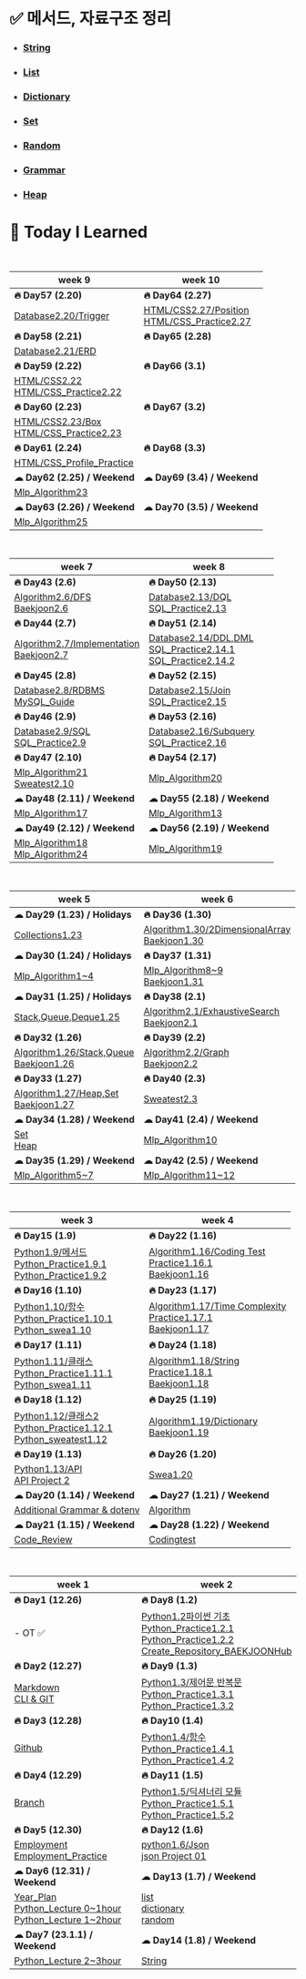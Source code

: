 # ✅ 메서드, 자료구조 정리

- ### [String](https://github.com/Code-Sloth/TIL/blob/master/kdt_week2/string.md)
- ### [List](https://github.com/Code-Sloth/TIL/blob/master/kdt_week2/list.md)
- ### [Dictionary](https://github.com/Code-Sloth/TIL/blob/master/kdt_week2/dictionary.md)
- ### [Set](https://github.com/Code-Sloth/TIL/blob/master/kdt_week5/set.md)
- ### [Random](https://github.com/Code-Sloth/TIL/blob/master/kdt_week2/import_random.md)
- ### [Grammar](https://github.com/Code-Sloth/TIL/blob/master/kdt_week3/grammar1.14.md)
- ### [Heap](https://github.com/Code-Sloth/TIL/blob/master/kdt_week5/heap.md)

# 💭 Today I Learned

<br/>

|week 9|week 10|
|--|--|
|**🔥 Day57 (2.20)**|**🔥 Day64 (2.27)**|
|[Database2.20/Trigger](https://github.com/Code-Sloth/TIL/blob/master/kdt_week9/database2.20.md)|[HTML/CSS2.27/Position](https://github.com/Code-Sloth/TIL/blob/master/kdt_week10/html2.27.md) <br/> [HTML/CSS_Practice2.27](https://github.com/Code-Sloth/TIL/blob/master/kdt_week10/html_practice2.27/html_practice2.27.3.html)|
|**🔥 Day58 (2.21)**|**🔥 Day65 (2.28)**|
|[Database2.21/ERD](https://github.com/Code-Sloth/TIL/blob/master/kdt_week9/database2.21.md)||
|**🔥 Day59 (2.22)**|**🔥 Day66 (3.1)**|
|[HTML/CSS2.22](https://github.com/Code-Sloth/TIL/blob/master/kdt_week9/html2.22.md) <br/> [HTML/CSS_Practice2.22](https://github.com/Code-Sloth/TIL/blob/master/kdt_week9/html_practice2.22.2.html)||
|**🔥 Day60 (2.23)**|**🔥 Day67 (3.2)**|
|[HTML/CSS2.23/Box](https://github.com/Code-Sloth/TIL/blob/master/kdt_week9/html2.23.md) <br/> [HTML/CSS_Practice2.23](https://github.com/Code-Sloth/TIL/blob/master/kdt_week9/html_practice2.23.html)||
|**🔥 Day61 (2.24)**|**🔥 Day68 (3.3)**|
|[HTML/CSS_Profile_Practice](https://github.com/Code-Sloth/TIL/blob/master/kdt_week9/pj2.24.2.html)||
|**☁ Day62 (2.25) / Weekend**|**☁ Day69 (3.4) / Weekend**|
|[Mlp_Algorithm23](https://github.com/Code-Sloth/TIL/blob/master/mlp/mlp_algorithm23.md)||
|**☁ Day63 (2.26) / Weekend**|**☁ Day70 (3.5) / Weekend**|
|[Mlp_Algorithm25](https://github.com/Code-Sloth/TIL/blob/master/mlp/mlp_algorithm25.md)||

<br/>

|week 7|week 8|
|--|--|
|**🔥 Day43 (2.6)**|**🔥 Day50 (2.13)**|
|[Algorithm2.6/DFS](https://github.com/Code-Sloth/TIL/blob/master/kdt_week7/algorithm2.6.md) <br/> [Baekjoon2.6](https://github.com/Code-Sloth/TIL/blob/master/kdt_week7/boj2.6.py)|[Database2.13/DQL](https://github.com/Code-Sloth/TIL/blob/master/kdt_week8/database2.13.md) <br/> [SQL_Practice2.13](https://github.com/Code-Sloth/TIL/blob/master/kdt_week8/sqlpractice2.13.sql)|
|**🔥 Day44 (2.7)**|**🔥 Day51 (2.14)**|
|[Algorithm2.7/Implementation](https://github.com/Code-Sloth/TIL/blob/master/kdt_week7/algorithm2.7.md) <br/> [Baekjoon2.7](https://github.com/Code-Sloth/TIL/blob/master/kdt_week7/boj2.7.py)|[Database2.14/DDL,DML](https://github.com/Code-Sloth/TIL/blob/master/kdt_week8/database2.14.md) <br/> [SQL_Practice2.14.1](https://github.com/Code-Sloth/TIL/blob/master/kdt_week8/sqlpractice2.14.sql) <br/> [SQL_Practice2.14.2](https://github.com/Code-Sloth/TIL/blob/master/kdt_week8/sqlpractice2.14.2.sql)|
|**🔥 Day45 (2.8)**|**🔥 Day52 (2.15)**|
|[Database2.8/RDBMS](https://github.com/Code-Sloth/TIL/blob/master/kdt_week7/database2.8.md) <br/> [MySQL_Guide](https://github.com/Code-Sloth/TIL/blob/master/kdt_week7/MySQLguide.md)|[Database2.15/Join](https://github.com/Code-Sloth/TIL/blob/master/kdt_week8/database2.15.md) <br/> [SQL_Practice2.15](https://github.com/Code-Sloth/TIL/blob/master/kdt_week8/sqlpractice2.15.sql)|
|**🔥 Day46 (2.9)**|**🔥 Day53 (2.16)**|
|[Database2.9/SQL](https://github.com/Code-Sloth/TIL/blob/master/kdt_week7/database2.9.md) <br/> [SQL_Practice2.9](https://github.com/Code-Sloth/TIL/blob/master/kdt_week7/sqlpractice2.9.sql)|[Database2.16/Subquery](https://github.com/Code-Sloth/TIL/blob/master/kdt_week8/database2.16.md) <br/> [SQL_Practice2.16](https://github.com/Code-Sloth/TIL/blob/master/kdt_week8/sqlpractice2.16.sql)|
|**🔥 Day47 (2.10)**|**🔥 Day54 (2.17)**|
|[Mlp_Algorithm21](https://github.com/Code-Sloth/TIL/blob/master/mlp/mlp_algorithm21.md) <br/>[Sweatest2.10](https://github.com/Code-Sloth/TIL/blob/master/kdt_week7/sweatest2.10.py)|[Mlp_Algorithm20](https://github.com/Code-Sloth/TIL/blob/master/mlp/mlp_algorithm20.md)|
|**☁ Day48 (2.11) / Weekend**|**☁ Day55 (2.18) / Weekend**|
|[Mlp_Algorithm17](https://github.com/Code-Sloth/TIL/blob/master/mlp/mlp_algorithm17.md)|[Mlp_Algorithm13](https://github.com/Code-Sloth/TIL/blob/master/mlp/mlp_algorithm13.md)|
|**☁ Day49 (2.12) / Weekend**|**☁ Day56 (2.19) / Weekend**|
|[Mlp_Algorithm18](https://github.com/Code-Sloth/TIL/blob/master/mlp/mlp_algorithm18.md) <br/> [Mlp_Algorithm24](https://github.com/Code-Sloth/TIL/blob/master/mlp/mlp_algorithm24.md)|[Mlp_Algorithm19](https://github.com/Code-Sloth/TIL/blob/master/mlp/mlp_algorithm19.md)|

<br/>

|week 5|week 6|
|--|--|
|**☁ Day29 (1.23) / Holidays**|**🔥 Day36 (1.30)**|
|[Collections1.23](https://github.com/Code-Sloth/TIL/blob/master/kdt_week5/collections.md)|[Algorithm1.30/2DimensionalArray](https://github.com/Code-Sloth/TIL/blob/master/kdt_week6/algorithm1.30.md) <br/> [Baekjoon1.30](https://github.com/Code-Sloth/TIL/blob/master/kdt_week6/boj1.30.py)|
|**☁ Day30 (1.24) / Holidays**|**🔥 Day37 (1.31)**|
|[Mlp_Algorithm1~4](https://github.com/Code-Sloth/TIL/blob/master/mlp/mlp_algorithm1~4.md)|[Mlp_Algorithm8~9](https://github.com/Code-Sloth/TIL/blob/master/mlp/mlp_algorithm8~9.md) <br/> [Baekjoon1.31](https://github.com/Code-Sloth/TIL/blob/master/kdt_week6/boj1.31.py)|
|**☁ Day31 (1.25) / Holidays**|**🔥 Day38 (2.1)**|
|[Stack,Queue,Deque1.25](https://github.com/Code-Sloth/TIL/blob/master/kdt_week5/queue.md)|[Algorithm2.1/ExhaustiveSearch](https://github.com/Code-Sloth/TIL/blob/master/kdt_week6/algorithm2.1.md) <br/> [Baekjoon2.1](https://github.com/Code-Sloth/TIL/blob/master/kdt_week6/boj2.1.py)|
|**🔥 Day32 (1.26)**|**🔥 Day39 (2.2)**|
|[Algorithm1.26/Stack,Queue](https://github.com/Code-Sloth/TIL/blob/master/kdt_week5/algorithm1.26.md) <br/> [Baekjoon1.26](https://github.com/Code-Sloth/TIL/blob/master/kdt_week5/boj1.26.py)|[Algorithm2.2/Graph](https://github.com/Code-Sloth/TIL/blob/master/kdt_week6/algorithm2.2.md) <br/> [Baekjoon2.2](https://github.com/Code-Sloth/TIL/blob/master/kdt_week6/boj2.2.py)|
|**🔥 Day33 (1.27)**|**🔥 Day40 (2.3)**|
|[Algorithm1.27/Heap,Set](https://github.com/Code-Sloth/TIL/blob/master/kdt_week5/algorithm1.27.md) <br/> [Baekjoon1.27](https://github.com/Code-Sloth/TIL/blob/master/kdt_week5/boj1.27.py)|[Sweatest2.3](https://github.com/Code-Sloth/TIL/blob/master/kdt_week6/swea2.3.py)|
|**☁ Day34 (1.28) / Weekend**|**☁ Day41 (2.4) / Weekend**|
|[Set](https://github.com/Code-Sloth/TIL/blob/master/kdt_week5/set.md) <br/> [Heap](https://github.com/Code-Sloth/TIL/blob/master/kdt_week5/heap.md)|[Mlp_Algorithm10](https://github.com/Code-Sloth/TIL/blob/master/mlp/mlp_algorithm10.md)|
|**☁ Day35 (1.29) / Weekend**|**☁ Day42 (2.5) / Weekend**|
|[Mlp_Algorithm5~7](https://github.com/Code-Sloth/TIL/blob/master/mlp/mlp_algorithm5~7.md)|[Mlp_Algorithm11~12](https://github.com/Code-Sloth/TIL/blob/master/mlp/mlp_algorithm11~12.md)|

<br/>

|week 3|week 4|
|--|--|
|**🔥 Day15 (1.9)**|**🔥 Day22 (1.16)**|
|[Python1.9/메서드](https://github.com/Code-Sloth/TIL/blob/master/kdt_week3/python_1.9.md) <br/> [Python_Practice1.9.1](https://github.com/Code-Sloth/TIL/blob/master/kdt_week3/practice1.9.1.py) <br/> [Python_Practice1.9.2](https://github.com/Code-Sloth/TIL/blob/master/kdt_week3/practice1.9.2.py)|[Algorithm1.16/Coding Test](https://github.com/Code-Sloth/TIL/blob/master/kdt_week4/algorithm1.16.md)　　 <br/> [Practice1.16.1](https://github.com/Code-Sloth/TIL/blob/master/kdt_week4/practice1.16.1.py) <br/> [Baekjoon1.16](https://github.com/Code-Sloth/TIL/blob/master/kdt_week4/boj1.16.py)|
|**🔥 Day16 (1.10)**|**🔥 Day23 (1.17)**|
|[Python1.10/함수](https://github.com/Code-Sloth/TIL/blob/master/kdt_week3/python_1.10.md) <br/> [Python_Practice1.10.1](https://github.com/Code-Sloth/TIL/blob/master/kdt_week3/practice1.10.1.py) <br/> [Python_swea1.10](https://github.com/Code-Sloth/TIL/blob/master/kdt_week3/swea1.10.py)|[Algorithm1.17/Time Complexity](https://github.com/Code-Sloth/TIL/blob/master/kdt_week4/algorithm1.17.md) <br/> [Practice1.17.1](https://github.com/Code-Sloth/TIL/blob/master/kdt_week4/practice1.17.1.py) <br/> [Baekjoon1.17](https://github.com/Code-Sloth/TIL/blob/master/kdt_week4/boj1.17.py)|
|**🔥 Day17 (1.11)**|**🔥 Day24 (1.18)**|
|[Python1.11/클래스](https://github.com/Code-Sloth/TIL/blob/master/kdt_week3/python_1.11.md) <br/> [Python_Practice1.11.1](https://github.com/Code-Sloth/TIL/blob/master/kdt_week3/practice1.11.1.py) <br/> [Python_swea1.11](https://github.com/Code-Sloth/TIL/blob/master/kdt_week3/swea1.11.py)|[Algorithm1.18/String](https://github.com/Code-Sloth/TIL/blob/master/kdt_week4/algorithm1.18.md) <br/> [Practice1.18.1](https://github.com/Code-Sloth/TIL/blob/master/kdt_week4/practice1.18.1.py) <br/> [Baekjoon1.18](https://github.com/Code-Sloth/TIL/blob/master/kdt_week4/boj1.18.py)|
|**🔥 Day18 (1.12)**|**🔥 Day25 (1.19)**|
|[Python1.12/클래스2](https://github.com/Code-Sloth/TIL/blob/master/kdt_week3/python_1.12.md) <br/> [Python_Practice1.12.1](https://github.com/Code-Sloth/TIL/blob/master/kdt_week3/practice1.12.1.py) <br/> [Python_sweatest1.12](https://github.com/Code-Sloth/TIL/blob/master/kdt_week3/pythontest1.12.py)|[Algorithm1.19/Dictionary](https://github.com/Code-Sloth/TIL/blob/master/kdt_week4/algorithm1.19.md) <br/> [Baekjoon1.19](https://github.com/Code-Sloth/TIL/blob/master/kdt_week4/boj1.19.py)|
|**🔥 Day19 (1.13)**|**🔥 Day26 (1.20)**|
|[Python1.13/API](https://github.com/Code-Sloth/TIL/blob/master/kdt_week3/python_1.13.md) <br/> [API Project 2](https://github.com/Code-Sloth/PJT-02)|[Swea1.20](https://github.com/Code-Sloth/TIL/blob/master/kdt_week4/swea1.20.py)|
|**☁ Day20 (1.14) / Weekend**|**☁ Day27 (1.21) / Weekend**|
|[Additional Grammar & dotenv](https://github.com/Code-Sloth/TIL/blob/master/kdt_week3/grammar1.14.md)|[Algorithm](https://github.com/Code-Sloth/TIL/blob/master/kdt_week4/algorithm.md)|
|**☁ Day21 (1.15) / Weekend**|**☁ Day28 (1.22) / Weekend**|
|[Code_Review](https://github.com/Code-Sloth/TIL/tree/master/baek/codereview)|[Codingtest](https://github.com/Code-Sloth/TIL/blob/master/kdt_week4/codingtest.md)|

<br/>

|week 1|week 2|
|--|--|
|**🔥 Day1 (12.26)**|**🔥 Day8 (1.2)**|**🔥 Day15 (1.9)**|
|- OT ✅|[Python1.2파이썬 기초](https://github.com/Code-Sloth/TIL/blob/master/kdt_week2/python_practice/python_1.2.md) <br/> [Python_Practice1.2.1](https://github.com/Code-Sloth/TIL/blob/master/kdt_week2/python_practice/practice1.2.1.py) <br/> [Python_Practice1.2.2](https://github.com/Code-Sloth/TIL/blob/master/kdt_week2/python_practice/practice1.2.2.py) <br/> [Create_Repository_BAEKJOONHub](https://github.com/Code-Sloth/BAEKJOONHub)|
|**🔥 Day2 (12.27)**|**🔥 Day9 (1.3)**|
|[Markdown](https://github.com/Code-Sloth/TIL/blob/master/kdt_week1/markdown.md) <br/> [CLI & GIT](https://github.com/Code-Sloth/TIL/blob/master/kdt_week1/CLI.md)|[Python1.3/제어문 반복문](https://github.com/Code-Sloth/TIL/blob/master/kdt_week2/python_practice/practice1.3.md) <br/> [Python_Practice1.3.1](https://github.com/Code-Sloth/TIL/blob/master/kdt_week2/python_practice/practice1.3.1.py) <br/> [Python_Practice1.3.2](https://github.com/Code-Sloth/TIL/blob/master/kdt_week2/python_practice/practice1.3.2.py)|
|**🔥 Day3 (12.28)**|**🔥 Day10 (1.4)**|
|[Github](https://github.com/Code-Sloth/TIL/blob/master/kdt_week1/github.md)|[Python1.4/함수](https://github.com/Code-Sloth/TIL/blob/master/kdt_week2/python_practice/python_1.4.md) <br/> [Python_Practice1.4.1](https://github.com/Code-Sloth/TIL/blob/master/kdt_week2/python_practice/practice1.4.1.py) <br/> [Python_Practice1.4.2](https://github.com/Code-Sloth/TIL/blob/master/kdt_week2/python_practice/practice1.4.2.py)|
|**🔥 Day4 (12.29)**|**🔥 Day11 (1.5)**|
|[Branch](https://github.com/Code-Sloth/TIL/blob/master/kdt_week1/branch.md)|[Python1.5/딕셔너리 모듈](https://github.com/Code-Sloth/TIL/blob/master/kdt_week2/python_practice/python_1.5.md) <br/> [Python_Practice1.5.1](https://github.com/Code-Sloth/TIL/blob/master/kdt_week2/python_practice/practice1.5.1.py) <br/> [Python_Practice1.5.2](https://github.com/Code-Sloth/TIL/blob/master/kdt_week2/python_practice/practice1.5.2.py)|
|**🔥 Day5 (12.30)**|**🔥 Day12 (1.6)**|
|[Employment](https://github.com/Code-Sloth/TIL/blob/master/kdt_week1/employment_lecture.md) <br/> [Employment_Practice](https://github.com/Code-Sloth/TIL/blob/master/kdt_week1/employment.md)|[python1.6/Json](https://github.com/Code-Sloth/TIL/blob/master/kdt_week2/python_practice/python_1.6.md) <br/> [json Project 01](https://github.com/Code-Sloth/KDT-PJT1)|
|**☁ Day6 (12.31) / Weekend**|**☁ Day13 (1.7) / Weekend**|
|[Year_Plan](https://github.com/Code-Sloth/TIL/blob/master/plan/yearplan.md) <br/> [Python_Lecture 0~1hour](https://github.com/Code-Sloth/TIL/blob/master/python_lecture/python1.py) <br/> [Python_Lecture 1~2hour](https://github.com/Code-Sloth/TIL/blob/master/python_lecture/python2.py)|[list](https://github.com/Code-Sloth/TIL/blob/master/kdt_week2/list.md) <br/> [dictionary](https://github.com/Code-Sloth/TIL/blob/master/kdt_week2/dictionary.md) <br/> [random](https://github.com/Code-Sloth/TIL/blob/master/kdt_week2/import_random.md)|
|**☁ Day7 (23.1.1) / Weekend**|**☁ Day14 (1.8) / Weekend**|
|[Python_Lecture 2~3hour](https://github.com/Code-Sloth/TIL/blob/master/python_lecture/python3.py)|[String](https://github.com/Code-Sloth/TIL/blob/master/kdt_week2/string.md)|
